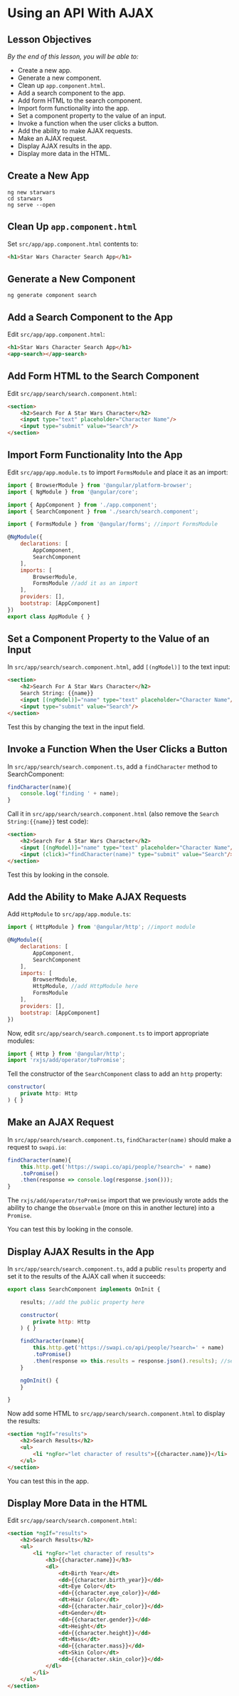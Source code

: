 <!--WDI5 2:02 -->
# Using an API With AJAX

## Lesson Objectives

*By the end of this lesson, you will be able to:*

- Create a new app.
- Generate a new component.
- Clean up `app.component.html`.
- Add a search component to the app.
- Add form HTML to the search component.
- Import form functionality into the app.
- Set a component property to the value of an input.
- Invoke a function when the user clicks a button.
- Add the ability to make AJAX requests.
- Make an AJAX request.
- Display AJAX results in the app.
- Display more data in the HTML.

## Create a New App

```
ng new starwars
cd starwars
ng serve --open
```

## Clean Up `app.component.html`

Set `src/app/app.component.html` contents to:

```html
<h1>Star Wars Character Search App</h1>
```

## Generate a New Component

```
ng generate component search
```

## Add a Search Component to the App

Edit `src/app/app.component.html`:

```html
<h1>Star Wars Character Search App</h1>
<app-search></app-search>
```

<!--WDI5 2:10 -->

## Add Form HTML to the Search Component

Edit `src/app/search/search.component.html`:

```html
<section>
    <h2>Search For A Star Wars Character</h2>
    <input type="text" placeholder="Character Name"/>
    <input type="submit" value="Search"/>
</section>
```

## Import Form Functionality Into the App

Edit `src/app/app.module.ts` to import `FormsModule` and place it as an import:

```javascript
import { BrowserModule } from '@angular/platform-browser';
import { NgModule } from '@angular/core';

import { AppComponent } from './app.component';
import { SearchComponent } from './search/search.component';

import { FormsModule } from '@angular/forms'; //import FormsModule

@NgModule({
    declarations: [
        AppComponent,
        SearchComponent
    ],
    imports: [
        BrowserModule,
        FormsModule //add it as an import
    ],
    providers: [],
    bootstrap: [AppComponent]
})
export class AppModule { }
```

## Set a Component Property to the Value of an Input

In `src/app/search/search.component.html`, add `[(ngModel)]` to the text input:

```html
<section>
    <h2>Search For A Star Wars Character</h2>
    Search String: {{name}}
    <input [(ngModel)]="name" type="text" placeholder="Character Name"/>
    <input type="submit" value="Search"/>
</section>
```

Test this by changing the text in the input field.

<!--WDI5 2:16  -->

## Invoke a Function When the User Clicks a Button

In `src/app/search/search.component.ts`, add a `findCharacter` method to SearchComponent:

```javascript
findCharacter(name){
    console.log('finding ' + name);
}
```

Call it in `src/app/search/search.component.html` (also remove the `Search String:{{name}}` test code):

```html
<section>
    <h2>Search For A Star Wars Character</h2>
    <input [(ngModel)]="name" type="text" placeholder="Character Name"/>
    <input (click)="findCharacter(name)" type="submit" value="Search"/>
</section>
```

Test this by looking in the console.

<!--WDI5 2:22  -->

## Add the Ability to Make AJAX Requests

Add `HttpModule` to `src/app/app.module.ts`:

```javascript
import { HttpModule } from '@angular/http'; //import module

@NgModule({
    declarations: [
        AppComponent,
        SearchComponent
    ],
    imports: [
        BrowserModule,
        HttpModule, //add HttpModule here
        FormsModule
    ],
    providers: [],
    bootstrap: [AppComponent]
})
```

Now, edit `src/app/search/search.component.ts` to import appropriate modules:

```javascript
import { Http } from '@angular/http';
import 'rxjs/add/operator/toPromise';
```

Tell the constructor of the `SearchComponent` class to add an `http` property:

```javascript
constructor(
    private http: Http
) { }
```

<!--WDI5 2:29  -->

## Make an AJAX Request

In `src/app/search/search.component.ts`, `findCharacter(name)` should make a request to `swapi.io`:

```javascript
findCharacter(name){
    this.http.get('https://swapi.co/api/people/?search=' + name)
    .toPromise()
    .then(response => console.log(response.json()));
}
```

The `rxjs/add/operator/toPromise` import that we previously wrote adds the ability to change the `Observable` (more on this in another lecture) into a `Promise`.

You can test this by looking in the console.

<!--WDI5 2:35  -->

## Display AJAX Results in the App

In `src/app/search/search.component.ts`, add a public `results` property and set it to the results of the AJAX call when it succeeds:

```javascript
export class SearchComponent implements OnInit {

    results; //add the public property here

    constructor(
        private http: Http
    ) { }

    findCharacter(name){
        this.http.get('https://swapi.co/api/people/?search=' + name)
        .toPromise()
        .then(response => this.results = response.json().results); //set it here
    }

    ngOnInit() {
    }

}
```

Now add some HTML to `src/app/search/search.component.html` to display the results:

```html
<section *ngIf="results">
    <h2>Search Results</h2>
    <ul>
        <li *ngFor="let character of results">{{character.name}}</li>
    </ul>
</section>
```

You can test this in the app.

<!--WDI5 2:42 -->

## Display More Data in the HTML

Edit `src/app/search/search.component.html`:

```html
<section *ngIf="results">
    <h2>Search Results</h2>
    <ul>
        <li *ngFor="let character of results">
            <h3>{{character.name}}</h3>
            <dl>
                <dt>Birth Year</dt>
                <dd>{{character.birth_year}}</dd>
                <dt>Eye Color</dt>
                <dd>{{character.eye_color}}</dd>
                <dt>Hair Color</dt>
                <dd>{{character.hair_color}}</dd>
                <dt>Gender</dt>
                <dd>{{character.gender}}</dd>
                <dt>Height</dt>
                <dd>{{character.height}}</dd>
                <dt>Mass</dt>
                <dd>{{character.mass}}</dd>
                <dt>Skin Color</dt>
                <dd>{{character.skin_color}}</dd>
            </dl>
        </li>
    </ul>
</section>
```

<!--WDI5 2:46 -->
